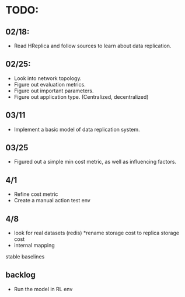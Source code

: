 # TODO:

## 02/18:
- Read HReplica and follow sources to learn about data replication.

## 02/25:
- Look into network topology.
- Figure out evaluation metrics.
- Figure out important parameters.
- Figure out application type. (Centralized, decentralized)

## 03/11
- Implement a basic model of data replication system.

## 03/25
- Figured out a simple min cost metric, as well as influencing factors.

## 4/1
- Refine cost metric
- Create a manual action test env

## 4/8 
- look for real datasets (redis)
*rename storage cost to replica storage cost
- internal mapping

stable baselines

## backlog
- Run the model in RL env